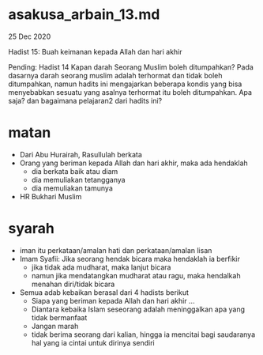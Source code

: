 # asakusa_arbain_13.md
25 Dec 2020

Hadist 15: Buah keimanan kepada Allah dan hari akhir

Pending: Hadist 14
Kapan darah Seorang Muslim boleh ditumpahkan?
Pada dasarnya darah seorang muslim adalah terhormat dan tidak boleh ditumpahkan, namun hadits ini mengajarkan beberapa kondis yang bisa menyebabkan sesuatu yang asalnya terhormat itu boleh ditumpahkan. Apa saja? dan bagaimana pelajaran2 dari hadits ini?    

# matan
* Dari Abu Hurairah, Rasullulah berkata
* Orang yang beriman kepada Allah dan hari akhir, maka ada hendaklah 
  * dia berkata baik atau diam
  * dia memuliakan tetangganya
  * dia memuliakan tamunya
* HR Bukhari Muslim

# syarah
* iman itu perkataan/amalan hati dan perkataan/amalan lisan
* Imam Syafii: Jika seorang hendak bicara maka hendaklah ia berfikir
  * jika tidak ada mudharat, maka lanjut bicara
  * namun jika mendatangkan mudharat atau ragu, maka hendalkah menahan diri/tidak bicara
* Semua adab kebaikan berasal dari 4 hadists berikut
  * Siapa yang beriman kepada Allah dan hari akhir ...
  * Diantara kebaika Islam seseorang adalah meninggalkan apa yang tidak bermanfaat
  * Jangan marah
  * tidak berima seorang dari kalian, hingga ia mencitai bagi saudaranya hal yang ia cintai 
    untuk dirinya sendiri
  
